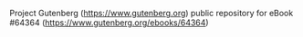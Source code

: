 Project Gutenberg (https://www.gutenberg.org) public repository for
eBook #64364 (https://www.gutenberg.org/ebooks/64364)
